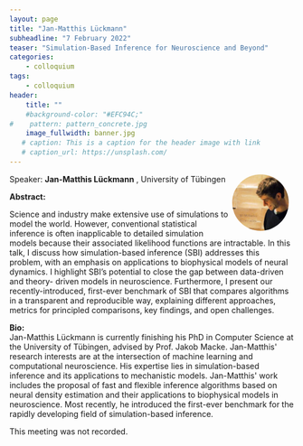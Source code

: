```yaml
---
layout: page
title: "Jan-Matthis Lückmann"
subheadline: "7 February 2022"
teaser: "Simulation-Based Inference for Neuroscience and Beyond"
categories:
    - colloquium
tags:
    - colloquium
header:
    title: ""
    #background-color: "#EFC94C;"
#    pattern: pattern_concrete.jpg
    image_fullwidth: banner.jpg
   # caption: This is a caption for the header image with link
   # caption_url: https://unsplash.com/
---
```



 <img src="../../members/JanMatthisLuckmann.jpeg"
     alt="JanMatthisLuckmann"
     width="100"
     style="float: right; margin-right: 10px; border-radius:50%;" />

Speaker: **Jan-Matthis Lückmann** , University of Tübingen

**Abstract:** <br/>

Science and industry make extensive use of simulations to model the world. However,
conventional statistical inference is often inapplicable to detailed simulation models because their
associated likelihood functions are intractable. In this talk, I discuss how simulation-based
inference (SBI) addresses this problem, with an emphasis on applications to biophysical models
of neural dynamics. I highlight SBI’s potential to close the gap between data-driven and theory-
driven models in neuroscience. Furthermore, I present our recently-introduced, first-ever
benchmark of SBI that compares algorithms in a transparent and reproducible way, explaining
different approaches, metrics for principled comparisons, key findings, and open challenges.

**Bio:**  <br/>
Jan-Matthis Lückmann is currently finishing his PhD in Computer Science at the University of
Tübingen, advised by Prof. Jakob Macke. Jan-Matthis' research interests are at the intersection of
machine learning and computational neuroscience. His expertise lies in simulation-based
inference and its applications to mechanistic models. Jan-Matthis' work includes the proposal of
fast and flexible inference algorithms based on neural density estimation and their applications to
biophysical models in neuroscience. Most recently, he introduced the first-ever benchmark for the
rapidly developing field of simulation-based inference.

This meeting was not recorded.

[1]: https://bereau.group/
[2]: /blog/
[9]: /contact/
[3]:https://github.com/undark-lab/swyft
[4]:https://arxiv.org/abs/2011.13951
[5]:http://www.mathben.com/
[6]:https://pubs.acs.org/doi/10.1021/acs.jctc.0c00981
[7]:https://github.com/Ensing-Laboratory/FABULOUS
[8]:www.evozyne.com
